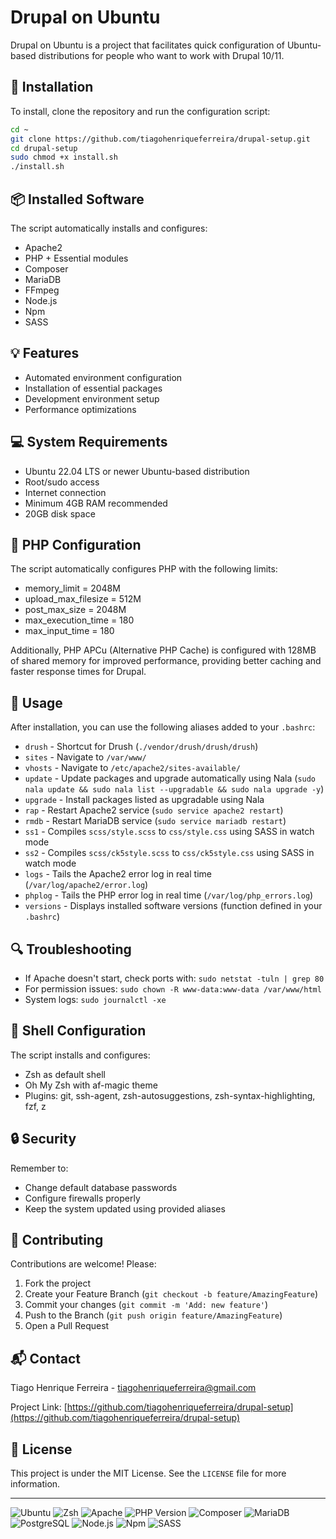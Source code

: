 # Drupal on Ubuntu

Drupal on Ubuntu is a project that facilitates quick configuration of Ubuntu-based distributions for people who want to work with Drupal 10/11.

## 🚀 Installation

To install, clone the repository and run the configuration script:

```bash
cd ~
git clone https://github.com/tiagohenriqueferreira/drupal-setup.git
cd drupal-setup
sudo chmod +x install.sh
./install.sh
```

## 📦 Installed Software

The script automatically installs and configures:

- Apache2
- PHP + Essential modules
- Composer
- MariaDB
- FFmpeg
- Node.js
- Npm
- SASS

## 💡 Features

- Automated environment configuration
- Installation of essential packages
- Development environment setup
- Performance optimizations

## 💻 System Requirements

- Ubuntu 22.04 LTS or newer Ubuntu-based distribution
- Root/sudo access
- Internet connection
- Minimum 4GB RAM recommended
- 20GB disk space

## 🐘 PHP Configuration

The script automatically configures PHP with the following limits:

- memory_limit = 2048M
- upload_max_filesize = 512M
- post_max_size = 2048M
- max_execution_time = 180
- max_input_time = 180

Additionally, PHP APCu (Alternative PHP Cache) is configured with 128MB of shared memory for improved performance, providing better caching and faster response times for Drupal.

## 🔧 Usage

After installation, you can use the following aliases added to your `.bashrc`:

- `drush` - Shortcut for Drush (`./vendor/drush/drush/drush`)
- `sites` - Navigate to `/var/www/`
- `vhosts` - Navigate to `/etc/apache2/sites-available/`
- `update` - Update packages and upgrade automatically using Nala (`sudo nala update && sudo nala list --upgradable && sudo nala upgrade -y`)
- `upgrade` - Install packages listed as upgradable using Nala
- `rap` - Restart Apache2 service (`sudo service apache2 restart`)
- `rmdb` - Restart MariaDB service (`sudo service mariadb restart`)
- `ss1` - Compiles `scss/style.scss` to `css/style.css` using SASS in watch mode
- `ss2` - Compiles `scss/ck5style.scss` to `css/ck5style.css` using SASS in watch mode
- `logs` - Tails the Apache2 error log in real time (`/var/log/apache2/error.log`)
- `phplog` - Tails the PHP error log in real time (`/var/log/php_errors.log`)
- `versions` - Displays installed software versions (function defined in your `.bashrc`)

## 🔍 Troubleshooting

- If Apache doesn't start, check ports with: `sudo netstat -tuln | grep 80`
- For permission issues: `sudo chown -R www-data:www-data /var/www/html`
- System logs: `sudo journalctl -xe`

## 🐚 Shell Configuration

The script installs and configures:

- Zsh as default shell
- Oh My Zsh with af-magic theme
- Plugins: git, ssh-agent, zsh-autosuggestions, zsh-syntax-highlighting, fzf, z

## 🔒 Security

Remember to:

- Change default database passwords
- Configure firewalls properly
- Keep the system updated using provided aliases

## 🤝 Contributing

Contributions are welcome! Please:

1. Fork the project
2. Create your Feature Branch (`git checkout -b feature/AmazingFeature`)
3. Commit your changes (`git commit -m 'Add: new feature'`)
4. Push to the Branch (`git push origin feature/AmazingFeature`)
5. Open a Pull Request

## 📬 Contact

Tiago Henrique Ferreira - [tiagohenriqueferreira@gmail.com](mailto:tiagohenriqueferreira@gmail.com)

Project Link: [https://github.com/tiagohenriqueferreira/drupal-setup](https://github.com/tiagohenriqueferreira/drupal-setup)

## 📝 License

This project is under the MIT License. See the `LICENSE` file for more information.

---

![Ubuntu](https://img.shields.io/badge/Ubuntu-Latest-orange.svg)
![Zsh](https://img.shields.io/badge/Zsh-Latest-yellow.svg)
![Apache](https://img.shields.io/badge/Apache-Latest-red.svg)
![PHP Version](https://img.shields.io/badge/PHP-Latest-purple.svg)
![Composer](https://img.shields.io/badge/Composer-Latest-yellow.svg)
![MariaDB](https://img.shields.io/badge/MariaDB-Latest-blue.svg)
![PostgreSQL](https://img.shields.io/badge/PostgreSQL-Latest-blue.svg)
![Node.js](https://img.shields.io/badge/Node.js-Latest-green.svg)
![Npm](https://img.shields.io/badge/Npm-Latest-green.svg)
![SASS](https://img.shields.io/badge/SASS-Latest-pink.svg)
